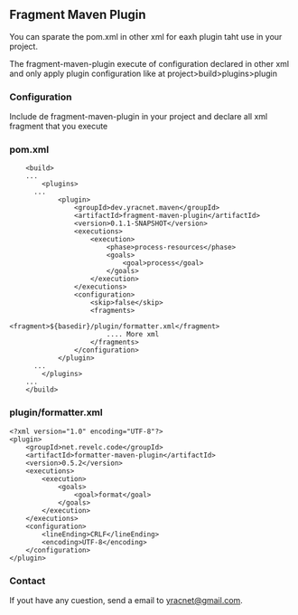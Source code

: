## Fragment Maven Plugin

You can sparate the pom.xml in other xml for eaxh plugin taht use in your project.

The fragment-maven-plugin execute of configuration declared in other xml and only apply plugin configuration like at project>build>plugins>plugin

### Configuration

Include de fragment-maven-plugin in your project and declare all xml fragment that you execute
### pom.xml
```
	<build>
    ...
		<plugins>
      ...
			<plugin>
				<groupId>dev.yracnet.maven</groupId>
				<artifactId>fragment-maven-plugin</artifactId>
				<version>0.1.1-SNAPSHOT</version>
				<executions>
					<execution>
						<phase>process-resources</phase>
						<goals>
							<goal>process</goal>							
						</goals>
					</execution>
				</executions>
				<configuration>
					<skip>false</skip>
					<fragments>
						<fragment>${basedir}/plugin/formatter.xml</fragment>
						.... More xml
					</fragments>
				</configuration>
			</plugin>
      ...
		</plugins>
    ...
	</build>
```

### plugin/formatter.xml

```
<?xml version="1.0" encoding="UTF-8"?>
<plugin>
	<groupId>net.revelc.code</groupId>
	<artifactId>formatter-maven-plugin</artifactId>
	<version>0.5.2</version>
	<executions>
		<execution>
			<goals>
				<goal>format</goal>
			</goals>
		</execution>
	</executions>
	<configuration>
		<lineEnding>CRLF</lineEnding>
		<encoding>UTF-8</encoding>
	</configuration>
</plugin>
```


### Contact

If yout have any cuestion, send a email to yracnet@gmail.com.
